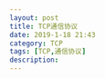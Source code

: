 ```yaml
---
layout: post
title: TCP通信协议
date: 2019-1-18 21:43
category: TCP
tags: [TCP,通信协议]
description:
---
```


